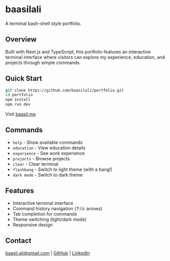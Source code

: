# baasilali

A terminal bash-shell style portfolio.

## Overview

Built with Next.js and TypeScript, this portfolio features an interactive terminal interface where visitors can explore my experience, education, and projects through simple commands.

## Quick Start

```bash
git clone https://github.com/baasilali/portfolio.git
cd portfolio
npm install
npm run dev
```

Visit [baasil.me](https://baasil.me)

## Commands

- `help` - Show available commands
- `education` - View education details
- `experience` - See work experience
- `projects` - Browse projects
- `clear` - Clear terminal
- `flashbang` - Switch to light theme (with a bang!)
- `dark mode` - Switch to dark theme

## Features

- Interactive terminal interface
- Command history navigation (↑/↓ arrows)
- Tab completion for commands
- Theme switching (light/dark mode)
- Responsive design

## Contact

[baasil.ali@gmail.com](mailto:baasil.ali@gmail.com) | [GitHub](https://github.com/baasilali) | [LinkedIn](https://linkedin.com/in/baasilali)
